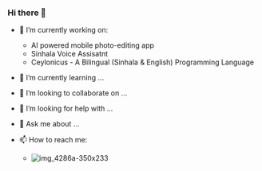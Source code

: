 ### Hi there 👋

- 🔭 I’m currently working on:
    - AI powered mobile photo-editing app
    - Sinhala Voice Assisatnt
    - Ceylonicus - A Bilingual (Sinhala & English) Programming Language
- 🌱 I’m currently learning ...
- 👯 I’m looking to collaborate on ...
- 🤔 I’m looking for help with ...
- 💬 Ask me about ...
- 📫 How to reach me:

    - ![img_4286a-350x233](<img src="https://img.icons8.com/external-justicon-lineal-color-justicon/64/000000/external-twitter-social-media-justicon-lineal-color-justicon.png"/>)
<!-- - 😄 Pronouns: ...
- ⚡ Fun fact: ... -->


